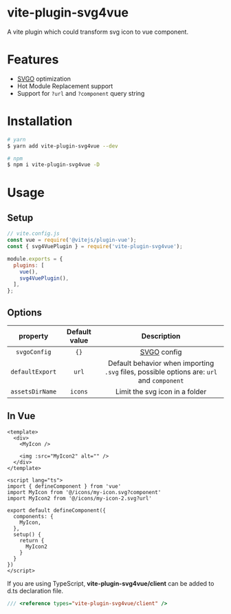 # vite-plugin-svg4vue

A vite plugin which could transform svg icon to vue component.

# Features

- [SVGO](https://github.com/svg/svgo) optimization
- Hot Module Replacement support
- Support for `?url` and `?component` query string

# Installation

```bash
# yarn
$ yarn add vite-plugin-svg4vue --dev

# npm
$ npm i vite-plugin-svg4vue -D
```

# Usage
## Setup

```js
// vite.config.js
const vue = require('@vitejs/plugin-vue');
const { svg4VuePlugin } = require('vite-plugin-svg4vue');

module.exports = {
  plugins: [
    vue(),
    svg4VuePlugin(),
  ],
};
```

## Options

| property | Default value | Description |
| :---: | :---: | :---: |
| `svgoConfig` | `{}` | [SVGO](https://github.com/svg/svgo) config |
| `defaultExport` | `url` | Default behavior when importing `.svg` files, possible options are: `url` and `component` |
| `assetsDirName` | `icons` | Limit the svg icon in a folder |


## In Vue

```vue
<template>
  <div>
    <MyIcon />

    <img :src="MyIcon2" alt="" />
  </div>
</template>

<script lang="ts">
import { defineComponent } from 'vue'
import MyIcon from '@/icons/my-icon.svg?component'
import MyIcon2 from '@/icons/my-icon-2.svg?url'

export default defineComponent({
  components: {
    MyIcon,
  },
  setup() {
    return {
      MyIcon2
    }
  }
})
</script>
```

If you are using TypeScript, **vite-plugin-svg4vue/client** can be added to d.ts declaration file.

``` ts
/// <reference types="vite-plugin-svg4vue/client" />
```